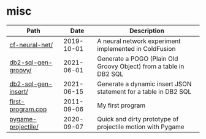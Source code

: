 # misc

| Path                                      | Date       | Description                                           |
| ----------------------------------------- | ---------- | ----------------------------------------------------- |
| [cf-neural-net/](./cf-neural-net/)         | 2019-10-01 | A neural network experiment implemented in ColdFusion |
| [db2-sql-gen-groovy/](./db2-sql-gen-groovy/) | 2021-06-01 | Generate a POGO (Plain Old Groovy Object) from a table in DB2 SQL |
| [db2-sql-gen-insert/](./db2-sql-gen-insert/) | 2021-06-15 | Generate a dynamic insert JSON statement for a table in DB2 SQL |
| [first-program.cpp](./first-program.cpp)  | 2011-09-06 | My first program |
| [pygame-projectile/](./pygame-projectile/) | 2020-09-07 | Quick and dirty prototype of projectile motion with Pygame |
